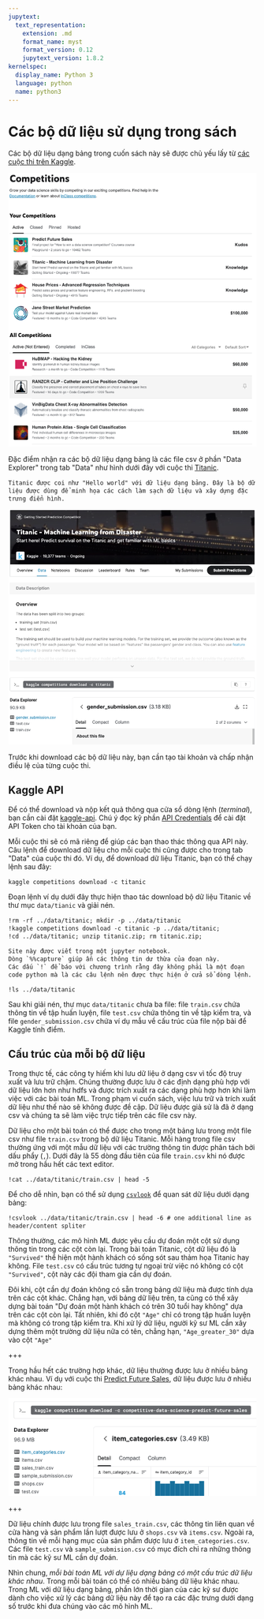```yaml
---
jupytext:
  text_representation:
    extension: .md
    format_name: myst
    format_version: 0.12
    jupytext_version: 1.8.2
kernelspec:
  display_name: Python 3
  language: python
  name: python3
---
```


# Các bộ dữ liệu sử dụng trong sách

Các bộ dữ liệu dạng bảng trong cuốn sách này sẽ được chủ yếu lấy từ [các cuộc thi trên Kaggle](https://www.kaggle.com/competitions).

![](imgs/kaggle_competitions.png)

Đặc điểm nhận ra các bộ dữ liệu dạng bảng là các file csv ở phần "Data Explorer" trong tab "Data" như hình dưới đây với cuộc thi [Titanic](https://www.kaggle.com/c/titanic/overview).
```{margin}
Titanic được coi như "Hello world" với dữ liệu dạng bảng. Đây là bộ dữ liệu được dùng để minh họa các cách làm sạch dữ liệu và xây dựng đặc trưng điển hình.
```

![](imgs/titanic_data.png)

Trước khi download các bộ dữ liệu này, bạn cần tạo tài khoản và chấp nhận điều lệ của từng cuộc thi.

## Kaggle API

Để có thể download và nộp kết quả thông qua cửa sổ dòng lệnh (_terminal_), bạn cần cài đặt [kaggle-api](https://github.com/Kaggle/kaggle-api).
Chú ý đọc kỹ phần [API Credentials](https://github.com/Kaggle/kaggle-api#api-credentials) để cài đặt API Token cho tài khoản của bạn.

Mỗi cuộc thi sẽ có mã riêng để giúp các bạn thao thác thông qua API này. Câu lệnh để download dữ liệu cho mỗi cuộc thi cũng được cho trong tab "Data" của cuộc thi đó.
Ví dụ, để download dữ liệu Titanic, bạn có thể chạy lệnh sau đây:

```
kaggle competitions download -c titanic
```

Đoạn lệnh ví dụ dưới đây thực hiện thao tác download bộ dữ liệu Titanic về thư mục `data/tianic` và giải nén.

```{code-cell} ipython3
!rm -rf ../data/titanic; mkdir -p ../data/titanic
!kaggle competitions download -c titanic -p ../data/titanic;
!cd ../data/titanic; unzip titanic.zip; rm titanic.zip;
```

```{note}
Site này được viết trong một jupyter notebook.
Dòng `%%capture` giúp ẩn các thông tin dư thừa của đoạn này.
Các dấu `!` để báo với chương trình rằng đây không phải là một đoạn code python mà là các câu lệnh nên được thực hiện ở cửa sổ dòng lệnh.
```

```{code-cell} ipython3
!ls ../data/titanic
```

Sau khi giải nén, thư mục `data/titanic` chưa ba file: file `train.csv` chứa thông tin về tập huấn luyện, file `test.csv` chứa thông tin về tập kiểm tra, và file `gender_submission.csv` chứa ví dụ mẫu về cấu trúc của file nộp bài để Kaggle tính điểm. 

## Cấu trúc của mỗi bộ dữ liệu

Trong thực tế, các công ty hiếm khi lưu dữ liệu ở dạng csv vì tốc độ truy xuất và lưu trữ chậm.
Chúng thường được lưu ở các định dạng phù hợp với dữ liệu lớn hơn như hdfs và được trích xuất ra các dạng phù hợp hơn khi làm việc với các bài toán ML.
Trong phạm vi cuốn sách, việc lưu trữ và trích xuất dữ liệu như thế nào sẽ không được đề cập.
Dữ liệu được giả sử là đã ở dạng csv và chúng ta sẽ làm việc trực tiếp trên các file csv này.

Dữ liệu cho một bài toán có thể được cho trong một bảng lưu trong một file csv như file `train.csv` trong bộ dữ liệu Titanic.
Mỗi hàng trong file csv thường ứng với một mẫu dữ liệu với các trường thông tin được phân tách bởi dấu phẩy (`,`).
Dưới đây là 55 dòng đầu tiên của file `train.csv` khi nó được mở trong hầu hết các text editor.

```{code-cell} ipython3
!cat ../data/titanic/train.csv | head -5
```

Để cho dễ nhìn, bạn có thể sử dụng [`csvlook`](https://csvkit.readthedocs.io/en/1.0.2/scripts/csvlook.html) để quan sát dữ liệu dưới dạng bảng:

```{code-cell} ipython3
!csvlook ../data/titanic/train.csv | head -6 # one additional line as header/content spliter
```

Thông thường, các mô hình ML được yêu cầu dự đoán một cột sử dụng thông tin trong các cột còn lại.
Trong bài toán Titanic, cột dữ liệu đó là `"Survived"` thể hiện một hành khách có sống sót sau thảm họa Titanic hay không.
File `test.csv` có cấu trúc tương tự ngoại trừ việc nó không có cột `"Survived"`, cột này các đội tham gia cần dự đoán.

Đôi khi, cột cần dự đoán không có sẵn trong bảng dữ liệu mà được tính dựa trên các cột khác.
Chẳng hạn, với bảng dữ liệu trên, ta cũng có thể xây dựng bài toán "Dự đoán một hành khách có trên 30 tuổi hay không" dựa trên các cột còn lại.
Tất nhiên, khi đó cột `"Age"` chỉ có trong tập huấn luyện mà không có trong tập kiểm tra.
Khi xử lý dữ liệu, người kỹ sư ML cần xây dựng thêm một trường dữ liệu nữa có tên, chẳng hạn, `"Age_greater_30"` dựa vào cột `"Age"`

+++

Trong hầu hết các trường hợp khác, dữ liệu thường được lưu ở nhiều bảng khác nhau.
Ví dụ với cuộc thi [Predict Future Sales](https://www.kaggle.com/c/competitive-data-science-predict-future-sales/data), dữ liệu được lưu ở nhiều bảng khác nhau:

![](imgs/sales_data.png)

+++

Dữ liệu chính được lưu trong file `sales_train.csv`, các thông tin liên quan về cửa hàng và sản phẩm lần lượt được lưu ở `shops.csv` và `items.csv`. Ngoài ra, thông tin về mỗi hạng mục của sản phẩm được lưu ở `item_categories.csv`. Các file `test.csv` và `sample_submision.csv` có mục đích chỉ ra những thông tin mà các kỹ sư ML cần dự đoán.

Nhìn chung, _mỗi bài toán ML với dự liệu dạng bảng có một cấu trúc dữ liệu khác nhau_. Trong mỗi bài toán có thể có nhiều bảng dữ liệu khác nhau.
Trong ML với dữ liệu dạng bảng, phần lớn thời gian của các kỹ sư được dành cho việc xử lý các bảng dữ liệu này để tạo ra các đặc trưng dưới dạng số trước khi đưa chúng vào các mô hình ML.
